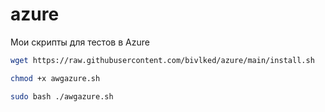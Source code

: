 # azure
Мои скрипты для тестов в Azure

```bash
wget https://raw.githubusercontent.com/bivlked/azure/main/install.sh
```

```bash
chmod +x awgazure.sh
```

```bash
sudo bash ./awgazure.sh
```
